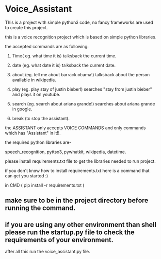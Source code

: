 # Voice_Assistant
This is a project with simple python3 code, no fancy frameworks are used to create this project.

this is a voice recognition project which is based on simple python libraries.

the accepted commands are as following:
1. Time( eg. what time it is) talksback the current time.

2. date (eg. what date it is) talksback the current date.

3. about (eg. tell me about barrack obama!) talksback about the person available in wikipedia.

4. play (eg. play stay of justin bieber!) searches "stay from justin bieber" and plays it on youtube.

5. search (eg. search about ariana grande!) searches about ariana grande in google.

6. break (to stop the assistant).


the ASSISTANT only accepts VOICE COMMANDS and only commands which has "Assistant" in it!!.


the required python libraries are-

speech_recognition, pyttsx3, pywhatkit, wikipedia, datetime.

please install requirements.txt file to get the libraries needed to run project.

if you don't know how to install requirements.txt here is a command that can get you started :) 

in CMD ( pip install -r requirements.txt )

## make sure to be in the project directory before running the command.

## if you are using any other environment than shell please run the startup.py file to check the requirements of your environment.

after all this run the voice_assistant.py file.
